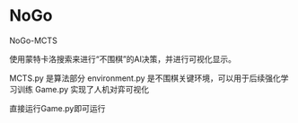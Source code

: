 # NoGo
NoGo-MCTS

使用蒙特卡洛搜索来进行“不围棋”的AI决策，并进行可视化显示。

MCTS.py 是算法部分
environment.py 是不围棋关键环境，可以用于后续强化学习训练
Game.py 实现了人机对弈可视化

直接运行Game.py即可运行
